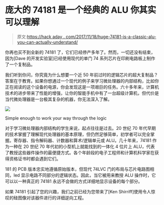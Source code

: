 # 庞大的 74181 是一个经典的 ALU 你其实可以理解

> 原文:[https://hack aday . com/2017/11/18/huge-74181-is-a-classic-alu-you-can-actually-understand/](https://hackaday.com/2017/11/18/huge-74181-is-a-classic-alu-you-can-actually-understand/)

你再也买不到全新的 74181 了，它们已经停产多年了。然而，一切还没有结束，因为[Dave 的开发实验室]已经使用现代的单门 74 系列芯片在印刷电路板上制作了一个复制品。

我们听到你问，你究竟为什么想要一个近 50 年前过时的逻辑芯片的超大复制品？答案在于教育。如果你想通过一个现代的例子来学习微处理器的内部结构，比如你正在阅读的这个设备的电源，你会发现这是一项艰巨的任务。六十多年来，计算机技术的进步带来了性能的增强，让你的智能手机中有了一台超级计算机，但代价是当代微处理器是一台极其复杂的机器，你无法深入了解。

[![](../Images/2489007c5a087bbd84f7ceca83b318c8.png)](https://hackaday.com/wp-content/uploads/2017/11/74181-logic-diagram-themed.jpg)

Simple enough to work your way through the logic

对于学习微处理器内部结构的学生来说，起点往往是过去。20 世纪 70 年代早期的技术掌握了理解现代处理器的基本原理，但仍然足够简单，初学者可以完全掌握。寄存器、指令解码器、计数器和算术/逻辑单元或 ALU。几十年来，74181 作为一种在 20 世纪 70 年代初的小型机上就能找到的一体化 4 位片上 ALU，代表了教授这些器件操作的最便捷方式。各个年龄段的电子工程师和计算机科学家在获得资格证书时都会遇到它们。

181 的 PCB 版本忠实地遵循原始版本，但现代 74LVC 门的布局与芯片电路图相同，led 显示电路不同部分的逻辑状态。因此，当它被用来教授 ALU 操作时，它可以以一种真正的 74181 永远不会做的方式详细地显示设备的每个部分。

如果 74181 引起了您的兴趣，我们之前已经为您带来了[Ken Shirriff]使用令人惊叹的硅图像对该器件进行的详细逆向工程。